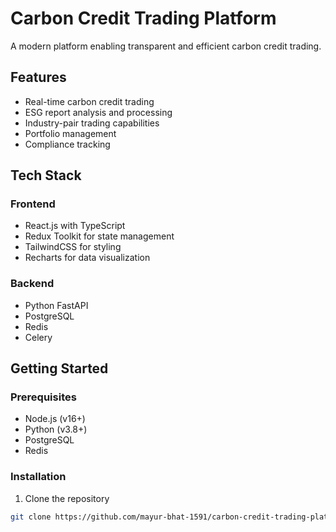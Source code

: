 # Carbon Credit Trading Platform

A modern platform enabling transparent and efficient carbon credit trading.

## Features

- Real-time carbon credit trading
- ESG report analysis and processing
- Industry-pair trading capabilities
- Portfolio management
- Compliance tracking

## Tech Stack

### Frontend
- React.js with TypeScript
- Redux Toolkit for state management
- TailwindCSS for styling
- Recharts for data visualization

### Backend
- Python FastAPI
- PostgreSQL
- Redis
- Celery

## Getting Started

### Prerequisites
- Node.js (v16+)
- Python (v3.8+)
- PostgreSQL
- Redis

### Installation

1. Clone the repository
```bash
git clone https://github.com/mayur-bhat-1591/carbon-credit-trading-platform.git